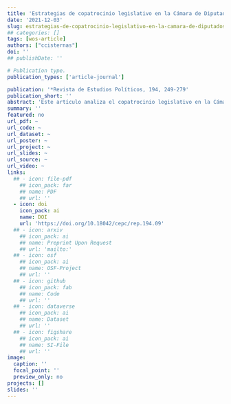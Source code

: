 ```yaml
---
title: 'Estrategias de copatrocinio legislativo en la Cámara de Diputados de Chile, 2010-2018'
date: '2021-12-03'
slug: estrategias-de-copatrocinio-legislativo-en-la-camara-de-diputados-de-chile
## categories: []
tags: [wos-article]
authors: ["ccisternas"]
doi: ''
## publishDate: ''

# Publication type.
publication_types: ['article-journal']

publication: '*Revista de Estudios Políticos, 194, 249-279'
publication_short: ''
abstract: 'Este artículo analiza el copatrocinio legislativo en la Cámara de Diputados de Chile durante los periodos legislativos 2010-‍2014 y 2014-‍2018. En específico, mediante un análisis de redes sociales (ARS), se estudia la coautoría de las mociones legislativas ingresadas por los representantes con el objetivo de identificar y comparar lógicas de trabajo legislativo. Explorar el copatrocinio de las mociones permite observar y analizar el comportamiento de los actores y las estrategias partidarias y de coalición. Los hallazgos de este trabajo muestran la importancia y centralidad de ciertos actores en el copatrocinio de mociones, así como también la existencia de lógicas de trabajo colectivo, que rompen y modifican las coaliciones en la Cámara.'
summary: ''
featured: no
url_pdf: ~
url_code: ~
url_dataset: ~
url_poster: ~
url_project: ~
url_slides: ~
url_source: ~
url_video: ~
links:
  ## - icon: file-pdf
    ## icon_pack: far
    ## name: PDF
    ## url: ''
  - icon: doi
    icon_pack: ai
    name: DOI
    url: 'https://doi.org/10.18042/cepc/rep.194.09'
  ## - icon: arxiv
    ## icon_pack: ai
    ## name: Preprint Upon Request
    ## url: 'mailto:'
  ## - icon: osf
    ## icon_pack: ai
    ## name: OSF-Project
    ## url: ''
  ## - icon: github
    ## icon_pack: fab
    ## name: Code
    ## url: ''
  ## - icon: dataverse
    ## icon_pack: ai
    ## name: Dataset
    ## url: ''
  ## - icon: figshare
    ## icon_pack: ai
    ## name: SI-File
    ## url: ''
image:
  caption: ''
  focal_point: ''
  preview_only: no
projects: []
slides: ''
---
```

